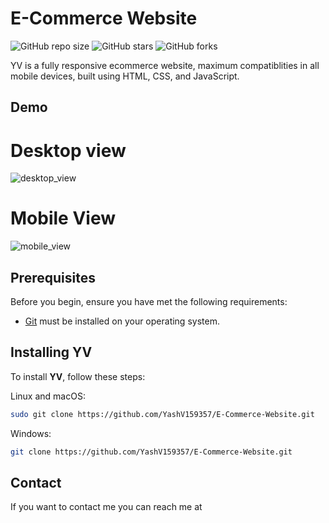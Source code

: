 # E-Commerce Website

![GitHub repo size](https://img.shields.io/github/repo-size/codewithsadee/anon-ecommerce-website)
![GitHub stars](https://img.shields.io/github/stars/codewithsadee/anon-ecommerce-website?style=social)
![GitHub forks](https://img.shields.io/github/forks/codewithsadee/anon-ecommerce-website?style=social)

YV is a fully responsive ecommerce website, maximum compatiblities in all mobile devices, built using HTML, CSS, and JavaScript.

## Demo

# Desktop view
![desktop_view](https://github.com/YashV159357/E-Commerce-Website/assets/147998419/376c3d30-79db-411d-8e4f-04018e5cabde )

# Mobile View
![mobile_view](https://github.com/YashV159357/E-Commerce-Website/assets/147998419/bbdc4f7b-a5bf-4ca2-9b6f-0122859e9199 )



## Prerequisites

Before you begin, ensure you have met the following requirements:

* [Git](https://git-scm.com/downloads "Download Git") must be installed on your operating system.

## Installing YV

To install **YV**, follow these steps:

Linux and macOS:

```bash
sudo git clone https://github.com/YashV159357/E-Commerce-Website.git
```

Windows:

```bash
git clone https://github.com/YashV159357/E-Commerce-Website.git
```

## Contact

If you want to contact me you can reach me at 


